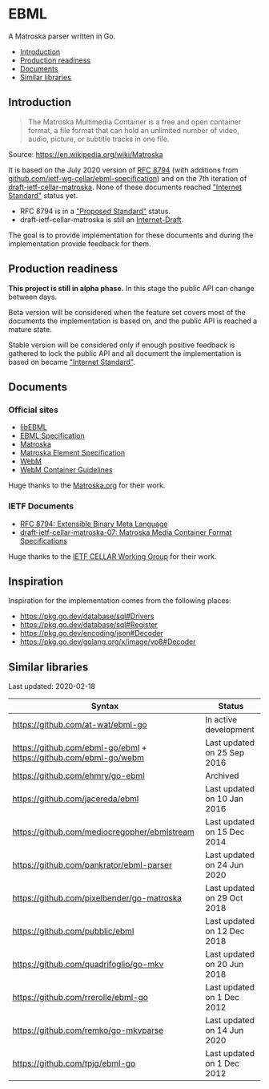 # EBML

A Matroska parser written in Go.

- [Introduction](#introduction)
- [Production readiness](#production-readiness)
- [Documents](#documents)
- [Similar libraries](#similar-libraries)

## Introduction

> The Matroska Multimedia Container is a free and open container format, a file format that can hold an unlimited number of video, audio, picture, or subtitle tracks in one file.

Source: https://en.wikipedia.org/wiki/Matroska

It is based on the July 2020 version of [RFC 8794][rfc8794] (with additions from [github.com/ietf-wg-cellar/ebml-specification][ebml-specification]) and on the 7th iteration of [draft-ietf-cellar-matroska][draft-ietf-cellar-matroska-07]. None of these documents reached ["Internet Standard"](https://tools.ietf.org/html/rfc2026#section-4.1.3) status yet.

- RFC 8794 is in a ["Proposed Standard"](https://tools.ietf.org/html/rfc2026#section-4.1.1) status.
- draft-ietf-cellar-matroska is still an [Internet-Draft](https://tools.ietf.org/html/rfc2026#section-2.2).

The goal is to provide implementation for these documents and during the implementation provide feedback for them.

## Production readiness

**This project is still in alpha phase.** In this stage the public API can change between days.

Beta version will be considered when the feature set covers most of the documents the implementation is based on, and the public API is reached a mature state.

Stable version will be considered only if enough positive feedback is gathered to lock the public API and all document the implementation is based on became ["Internet Standard"](https://tools.ietf.org/html/rfc2026#section-4.1.3).

## Documents

### Official sites

- [libEBML](http://matroska-org.github.io/libebml/)
- [EBML Specification](https://matroska-org.github.io/libebml/specs.html)
- [Matroska](https://www.matroska.org/index.html)
- [Matroska Element Specification](https://matroska.org/technical/elements.html)
- [WebM](https://www.webmproject.org/)
- [WebM Container Guidelines](https://www.webmproject.org/docs/container/)

Huge thanks to the [Matroska.org](https://www.matroska.org/) for their work.

### IETF Documents

- [RFC 8794: Extensible Binary Meta Language][rfc8794]
- [draft-ietf-cellar-matroska-07: Matroska Media Container Format Specifications][draft-ietf-cellar-matroska-07]

Huge thanks to the [IETF CELLAR Working Group](https://datatracker.ietf.org/wg/cellar/charter/) for their work.

## Inspiration

Inspiration for the implementation comes from the following places:

- https://pkg.go.dev/database/sql#Drivers
- https://pkg.go.dev/database/sql#Register
- https://pkg.go.dev/encoding/json#Decoder
- https://pkg.go.dev/golang.org/x/image/vp8#Decoder

## Similar libraries

Last updated: 2020-02-18

| Syntax      | Status      |
| ----------- | ----------- |
| https://github.com/at-wat/ebml-go | In active development |
| https://github.com/ebml-go/ebml + https://github.com/ebml-go/webm | Last updated on 25 Sep 2016 |
| https://github.com/ehmry/go-ebml | Archived |
| https://github.com/jacereda/ebml | Last updated on 10 Jan 2016 |
| https://github.com/mediocregopher/ebmlstream | Last updated on 15 Dec 2014 |
| https://github.com/pankrator/ebml-parser | Last updated on 24 Jun 2020 |
| https://github.com/pixelbender/go-matroska | Last updated on 29 Oct 2018 |
| https://github.com/pubblic/ebml | Last updated on 12 Dec 2018 |
| https://github.com/quadrifoglio/go-mkv | Last updated on 20 Jun 2018 |
| https://github.com/rrerolle/ebml-go | Last updated on 1 Dec 2012 |
| https://github.com/remko/go-mkvparse | Last updated on 14 Jun 2020 |
| https://github.com/tpjg/ebml-go | Last updated on 1 Dec 2012 |

[rfc8794]: https://tools.ietf.org/html/rfc8794
[draft-ietf-cellar-matroska-07]: https://www.ietf.org/archive/id/draft-ietf-cellar-matroska-07.html
[ebml-specification]: https://github.com/ietf-wg-cellar/ebml-specification
